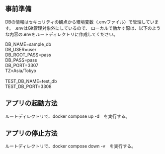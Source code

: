## 事前準備

DBの情報はセキュリティの観点から環境変数（.envファイル）で管理しています。
.envはGit管理対象外にしているので、
ローカルで動かす際は、以下のような内容の.envをルートディレクトリに作成してください。

DB_NAME=sample_db <br>
DB_USER=user <br>
DB_ROOT_PASS=pass <br>
DB_PASS=pass <br>
DB_PORT=3307 <br>
TZ=Asia/Tokyo <br>
 <br>
TEST_DB_NAME=test_db <br>
TEST_DB_PORT=3308 <br>

## アプリの起動方法
ルートディレクトリで、docker compose up -d　を実行する。

## アプリの停止方法
ルートディレクトリで、docker compose down -v　を実行する。
